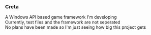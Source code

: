 ### Creta
A Windows API based game framework I'm developing \
Currently, test files and the framework are not seperated \
No plans have been made so I'm just seeing how big this project gets